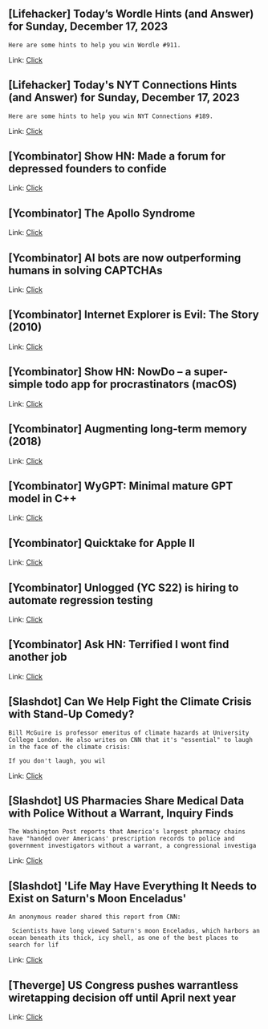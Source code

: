 ## [Lifehacker] Today’s Wordle Hints (and Answer) for Sunday, December 17, 2023
```
Here are some hints to help you win Wordle #911.
```

Link: [Click](https://lifehacker.com/entertainment/wordle-answer-today-december-17-2023)

## [Lifehacker] Today's NYT Connections Hints (and Answer) for Sunday, December 17, 2023
```
Here are some hints to help you win NYT Connections #189.
```

Link: [Click](https://lifehacker.com/entertainment/nyt-connections-answer-today-december-17-2023)

## [Ycombinator] Show HN: Made a forum for depressed founders to confide
Link: [Click](https://www.depressedfounders.com/)

## [Ycombinator] The Apollo Syndrome
Link: [Click](https://www.teamtechnology.co.uk/tt/t-articl/apollo.htm)

## [Ycombinator] AI bots are now outperforming humans in solving CAPTCHAs
Link: [Click](https://arxiv.org/abs/2307.12108)

## [Ycombinator] Internet Explorer is Evil: The Story (2010)
Link: [Click](http://toastytech.com/evil/ieisevilstory.html)

## [Ycombinator] Show HN: NowDo – a super-simple todo app for procrastinators (macOS)
Link: [Click](https://nowdo.org/)

## [Ycombinator] Augmenting long-term memory (2018)
Link: [Click](https://augmentingcognition.com/ltm.html)

## [Ycombinator] WyGPT: Minimal mature GPT model in C++
Link: [Click](https://github.com/wangyi-fudan/wyGPT)

## [Ycombinator] Quicktake for Apple II
Link: [Click](https://www.colino.net/wordpress/en/quicktake-for-apple-ii/)

## [Ycombinator] Unlogged (YC S22) is hiring to automate regression testing
Link: [Click](https://news.ycombinator.com/item?id=38669395)

## [Ycombinator] Ask HN: Terrified I wont find another job
Link: [Click](https://news.ycombinator.com/item?id=38670712)

## [Slashdot] Can We Help Fight the Climate Crisis with Stand-Up Comedy?
```
Bill McGuire is professor emeritus of climate hazards at University College London. He also writes on CNN that it's "essential" to laugh in the face of the climate crisis:

If you don't laugh, you wil
```

Link: [Click](https://news.slashdot.org/story/23/12/16/2143220/can-we-help-fight-the-climate-crisis-with-stand-up-comedy?utm_source=rss1.0mainlinkanon&utm_medium=feed)

## [Slashdot] US Pharmacies Share Medical Data with Police Without a Warrant, Inquiry Finds
```
The Washington Post reports that America's largest pharmacy chains have "handed over Americans' prescription records to police and government investigators without a warrant, a congressional investiga
```

Link: [Click](https://science.slashdot.org/story/23/12/16/0549247/us-pharmacies-share-medical-data-with-police-without-a-warrant-inquiry-finds?utm_source=rss1.0mainlinkanon&utm_medium=feed)

## [Slashdot] 'Life May Have Everything It Needs to Exist on Saturn's Moon Enceladus'
```
An anonymous reader shared this report from CNN:

 Scientists have long viewed Saturn's moon Enceladus, which harbors an ocean beneath its thick, icy shell, as one of the best places to search for lif
```

Link: [Click](https://science.slashdot.org/story/23/12/16/2358246/life-may-have-everything-it-needs-to-exist-on-saturns-moon-enceladus?utm_source=rss1.0mainlinkanon&utm_medium=feed)

## [Theverge] US Congress pushes warrantless wiretapping decision off until April next year
Link: [Click](https://www.theverge.com/2023/12/16/24004356/section-207-reauthorized-until-april-fisa-national-defence-cyber-surveillance)
